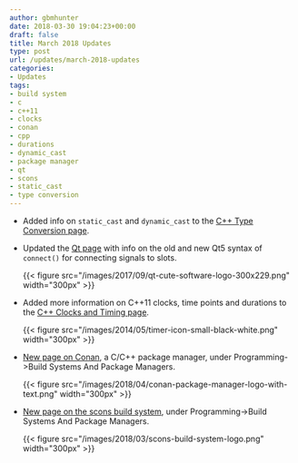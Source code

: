 ```yaml
---
author: gbmhunter
date: 2018-03-30 19:04:23+00:00
draft: false
title: March 2018 Updates
type: post
url: /updates/march-2018-updates
categories:
- Updates
tags:
- build system
- c
- c++11
- clocks
- conan
- cpp
- durations
- dynamic_cast
- package manager
- qt
- scons
- static_cast
- type conversion
---
```


* Added info on `static_cast` and `dynamic_cast` to the [C++ Type Conversion page](http://blog.mbedded.ninja/programming/languages/c-plus-plus/type-conversion).  

* Updated the [Qt page](http://blog.mbedded.ninja/programming/languages/c-plus-plus/qt-cute) with info on the old and new Qt5 syntax of `connect()` for connecting signals to slots.  

	{{< figure src="/images/2017/09/qt-cute-software-logo-300x229.png" width="300px" >}}

* Added more information on C++11 clocks, time points and durations to the [C++ Clocks and Timing page](http://blog.mbedded.ninja/programming/languages/c-plus-plus/clocks-and-timing).  

	{{< figure src="/images/2014/05/timer-icon-small-black-white.png" width="300px" >}}

* [New page on Conan](http://blog.mbedded.ninja/programming/compilers-build-systems-and-package-managers/conan), a C/C++ package manager, under Programming->Build Systems And Package Managers.  

	{{< figure src="/images/2018/04/conan-package-manager-logo-with-text.png" width="300px" >}}

* [New page on the scons build system](http://blog.mbedded.ninja/programming/build-systems-and-package-managers/scons), under Programming->Build Systems And Package Managers.  

	{{< figure src="/images/2018/03/scons-build-system-logo.png" width="300px" >}}